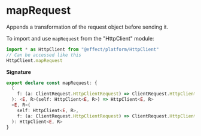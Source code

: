 # mapRequest

Appends a transformation of the request object before sending it.

To import and use `mapRequest` from the "HttpClient" module:

```ts
import * as HttpClient from "@effect/platform/HttpClient"
// Can be accessed like this
HttpClient.mapRequest
```

**Signature**

```ts
export declare const mapRequest: {
  (
    f: (a: ClientRequest.HttpClientRequest) => ClientRequest.HttpClientRequest
  ): <E, R>(self: HttpClient<E, R>) => HttpClient<E, R>
  <E, R>(
    self: HttpClient<E, R>,
    f: (a: ClientRequest.HttpClientRequest) => ClientRequest.HttpClientRequest
  ): HttpClient<E, R>
}
```
